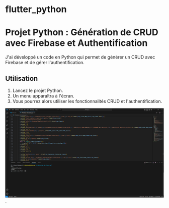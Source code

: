 # flutter_python
# Projet Python : Génération de CRUD avec Firebase et Authentification

J'ai développé un code en Python qui permet de générer un CRUD avec Firebase et de gérer l'authentification.

## Utilisation

1. Lancez le projet Python.
2. Un menu apparaîtra à l'écran.
3. Vous pourrez alors utiliser les fonctionnalités CRUD et l'authentification.

![CHEESE!](flutter_python.png).
